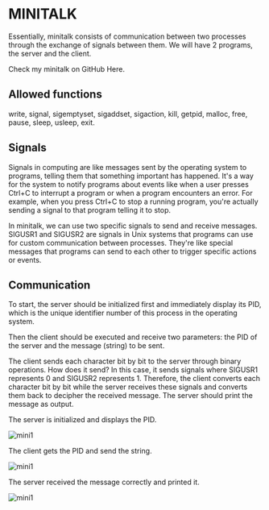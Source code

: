 # MINITALK
Essentially, minitalk consists of communication between two processes through the exchange of signals between them. We will have 2 programs, the server and the client.

Check my minitalk on GitHub Here.

## Allowed functions
write, signal, sigemptyset, sigaddset, sigaction, kill, getpid, malloc, free, pause, sleep, usleep, exit.

## Signals
Signals in computing are like messages sent by the operating system to programs, telling them that something important has happened. It's a way for the system to notify programs about events like when a user presses Ctrl+C to interrupt a program or when a program encounters an error. For example, when you press Ctrl+C to stop a running program, you're actually sending a signal to that program telling it to stop.

In minitalk, we can use two specific signals to send and receive messages. SIGUSR1 and SIGUSR2 are signals in Unix systems that programs can use for custom communication between processes. They're like special messages that programs can send to each other to trigger specific actions or events.

## Communication
To start, the server should be initialized first and immediately display its PID, which is the unique identifier number of this process in the operating system.

Then the client should be executed and receive two parameters: the PID of the server and the message (string) to be sent.

The client sends each character bit by bit to the server through binary operations. How does it send? In this case, it sends signals where SIGUSR1 represents 0 and SIGUSR2 represents 1. Therefore, the client converts each character bit by bit while the server receives these signals and converts them back to decipher the received message. The server should print the message as output.

The server is initialized and displays the PID.

![mini1](images/mini1.png)

The client gets the PID and send the string.

![mini1](images/mini2.png)

The server received the message correctly and printed it.

![mini1](images/mini3.png)